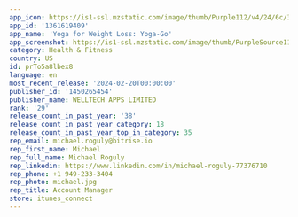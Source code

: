 ```yaml
---
app_icon: https://is1-ssl.mzstatic.com/image/thumb/Purple112/v4/24/6c/38/246c3807-2a9c-50bf-d4a0-98df9b0e2114/AppIcon-0-0-1x_U007emarketing-0-10-0-0-85-220.png/1024x1024bb.png
app_id: '1361619409'
app_name: 'Yoga for Weight Loss: Yoga-Go'
app_screenshot: https://is1-ssl.mzstatic.com/image/thumb/PurpleSource112/v4/7b/04/a7/7b04a7b0-de52-93ab-87b8-b57fd9e034bc/9509594b-b3a1-4977-a48b-524d399a972a_1_logo_6.5.jpg/1242x2688bb.png
category: Health & Fitness
country: US
id: prTo5a8lbex8
language: en
most_recent_release: '2024-02-20T00:00:00'
publisher_id: '1450265454'
publisher_name: WELLTECH APPS LIMITED
rank: '29'
release_count_in_past_year: '38'
release_count_in_past_year_category: 18
release_count_in_past_year_top_in_category: 35
rep_email: michael.roguly@bitrise.io
rep_first_name: Michael
rep_full_name: Michael Roguly
rep_linkedin: https://www.linkedin.com/in/michael-roguly-77376710
rep_phone: +1 949-233-3404
rep_photo: michael.jpg
rep_title: Account Manager
store: itunes_connect
---
```

